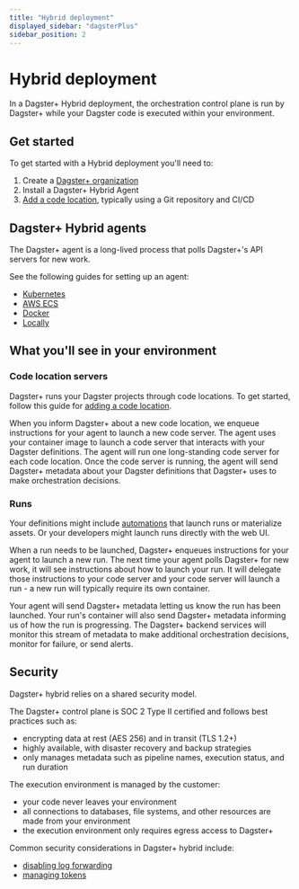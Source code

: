 ```yaml
---
title: "Hybrid deployment"
displayed_sidebar: "dagsterPlus"
sidebar_position: 2
---
```


# Hybrid deployment

In a Dagster+ Hybrid deployment, the orchestration control plane is run by Dagster+ while your Dagster code is executed within your environment.

[comment]: <> (TODO: Architecture diagram)

## Get started

To get started with a Hybrid deployment you'll need to:

1. Create a [Dagster+ organization](https://dagster.cloud/signup)
2. Install a Dagster+ Hybrid Agent
3. [Add a code location](/dagster-plus/deployment/code-locations), typically using a Git repository and CI/CD

## Dagster+ Hybrid agents

The Dagster+ agent is a long-lived process that polls Dagster+'s API servers for new work.

See the following guides for setting up an agent:
 - [Kubernetes](/dagster-plus/deployment/hybrid/agents/kubernetes)
 - [AWS ECS](/dagster-plus/deployment/hybrid/agents/amazon-ecs-new-vpc)
 - [Docker](/dagster-plus/deployment/hybrid/agents/docker)
 - [Locally](/dagster-plus/deployment/hybrid/agents/local)


## What you'll see in your environment

### Code location servers

Dagster+ runs your Dagster projects through code locations. To get started, follow this guide for [adding a code location](/dagster-plus/deployment/code-locations).

When you inform Dagster+ about a new code location, we enqueue instructions for your agent to launch a new code server. The agent uses your container image to launch a code server that interacts with your Dagster definitions. The agent will run one long-standing code server for each code location. Once the code server is running, the agent will send Dagster+ metadata about your Dagster definitions that Dagster+ uses to make orchestration decisions.


### Runs

Your definitions might include [automations](/guides/automation) that launch runs or materialize assets. Or your developers might launch runs directly with the web UI.

When a run needs to be launched, Dagster+ enqueues instructions for your agent to launch a new run. The next time your agent polls Dagster+ for new work, it will see instructions about how to launch your run. It will delegate those instructions to your code server and your code server will launch a run - a new run will typically require its own container.

Your agent will send Dagster+ metadata letting us know the run has been launched. Your run's container will also send Dagster+ metadata informing us of how the run is progressing. The Dagster+ backend services will monitor this stream of metadata to make additional orchestration decisions, monitor for failure, or send alerts.

## Security

Dagster+ hybrid relies on a shared security model.

The Dagster+ control plane is SOC 2 Type II certified and follows best practices such as:
- encrypting data at rest (AES 256) and in transit (TLS 1.2+)
- highly available, with disaster recovery and backup strategies
- only manages metadata such as pipeline names, execution status, and run duration

The execution environment is managed by the customer:
- your code never leaves your environment
- all connections to databases, file systems, and other resources are made from your environment
- the execution environment only requires egress access to Dagster+

Common security considerations in Dagster+ hybrid include:
- [disabling log forwarding](/todo)
- [managing tokens](/todo)
